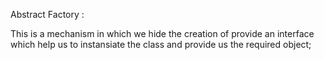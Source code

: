 Abstract Factory : 

This is a mechanism in which we hide the creation of provide an interface which help us to instansiate the class and provide us the required object;
